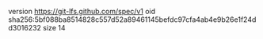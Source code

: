 version https://git-lfs.github.com/spec/v1
oid sha256:5bf088ba8514828c557d52a89461145befdc97cfa4ab4e9b26e1f24dd3016232
size 14
